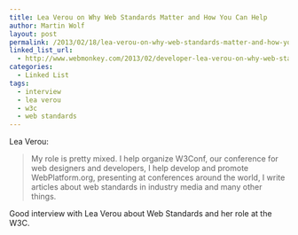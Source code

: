```yaml
---
title: Lea Verou on Why Web Standards Matter and How You Can Help
author: Martin Wolf
layout: post
permalink: /2013/02/18/lea-verou-on-why-web-standards-matter-and-how-you-can-help/
linked_list_url:
  - http://www.webmonkey.com/2013/02/developer-lea-verou-on-why-web-standards-matter/
categories:
  - Linked List
tags:
  - interview
  - lea verou
  - w3c
  - web standards
---
```

<p class="linked-list-quote-author">
  Lea Verou:
</p>

> My role is pretty mixed. I help organize W3Conf, our conference for web designers and developers, I help develop and promote WebPlatform.org, presenting at conferences around the world, I write articles about web standards in industry media and many other things.

Good interview with Lea Verou about Web Standards and her role at the W3C.